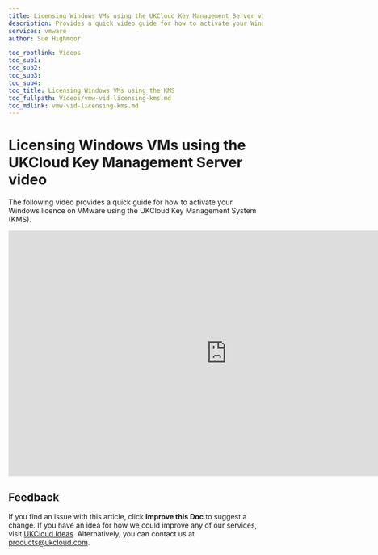 ```yaml
---
title: Licensing Windows VMs using the UKCloud Key Management Server video | UKCloud Ltd
description: Provides a quick video guide for how to activate your Windows licence on VMware using the UKCloud Key Management System (KMS)
services: vmware
author: Sue Highmoor

toc_rootlink: Videos
toc_sub1: 
toc_sub2:
toc_sub3:
toc_sub4:
toc_title: Licensing Windows VMs using the KMS
toc_fullpath: Videos/vmw-vid-licensing-kms.md
toc_mdlink: vmw-vid-licensing-kms.md
---
```


# Licensing Windows VMs using the UKCloud Key Management Server video

The following video provides a quick guide for how to activate your Windows licence on VMware using the UKCloud Key Management System (KMS).

<iframe src="https://player.vimeo.com/video/308877124" width="864" height="486" frameborder="0" webkitallowfullscreen mozallowfullscreen allowfullscreen></iframe>

## Feedback

If you find an issue with this article, click **Improve this Doc** to suggest a change. If you have an idea for how we could improve any of our services, visit [UKCloud Ideas](https://ideas.ukcloud.com). Alternatively, you can contact us at <products@ukcloud.com>.
